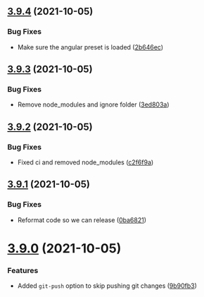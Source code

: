 ## [3.9.4](https://github.com/TriPSs/conventional-changelog-action/compare/v3.9.3...v3.9.4) (2021-10-05)


### Bug Fixes

* Make sure the angular preset is loaded ([2b646ec](https://github.com/TriPSs/conventional-changelog-action/commit/2b646ec8807a2e493c68cab23071c47d385acbd6))



## [3.9.3](https://github.com/TriPSs/conventional-changelog-action/compare/v3.9.2...v3.9.3) (2021-10-05)


### Bug Fixes

* Remove node_modules and ignore folder ([3ed803a](https://github.com/TriPSs/conventional-changelog-action/commit/3ed803a60bcddc0bf9a18d441c3a1c52bdab2477))



## [3.9.2](https://github.com/TriPSs/conventional-changelog-action/compare/v3.9.1...v3.9.2) (2021-10-05)


### Bug Fixes

* Fixed ci and removed node_modules ([c2f6f9a](https://github.com/TriPSs/conventional-changelog-action/commit/c2f6f9ae3055a752fd6437121bbffc4434354e1a))



## [3.9.1](https://github.com/TriPSs/conventional-changelog-action/compare/v3.9.0...v3.9.1) (2021-10-05)


### Bug Fixes

* Reformat code so we can release ([0ba6821](https://github.com/TriPSs/conventional-changelog-action/commit/0ba68212f41940954beb406ee679b4e89c792a3a))



# [3.9.0](https://github.com/TriPSs/conventional-changelog-action/compare/v3.8.0...v3.9.0) (2021-10-05)


### Features

* Added `git-push` option to skip pushing git changes ([9b90fb3](https://github.com/TriPSs/conventional-changelog-action/commit/9b90fb3eeafcfac330320d99235c4462cd7c7614))



